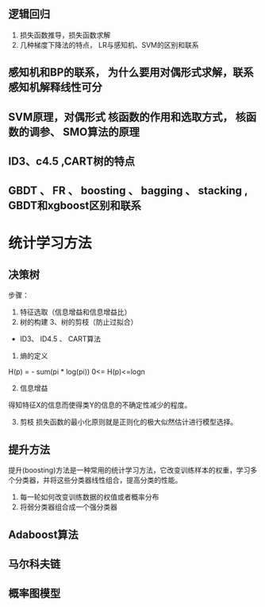 ## 逻辑回归
1. 损失函数推导，损失函数求解
2. 几种梯度下降法的特点， LR与感知机、SVM的区别和联系


## 感知机和BP的联系， 为什么要用对偶形式求解，联系感知机解释线性可分



## SVM原理，对偶形式 核函数的作用和选取方式， 核函数的调参、 SMO算法的原理


## ID3、c4.5 ,CART树的特点

## GBDT 、 FR 、 boosting 、 bagging 、 stacking , GBDT和xgboost区别和联系





# 统计学习方法

## 决策树

步骤：

1. 特征选取（信息增益和信息增益比）
2. 树的构建
3、树的剪枝（防止过拟合）

- ID3、 ID4.5 、 CART算法

1. 熵的定义

H(p) = - sum(pi * log(pi))
0<= H(p)<=logn

2. 信息增益

得知特征X的信息而使得类Y的信息的不确定性减少的程度。

3. 剪枝
损失函数的最小化原则就是正则化的极大似然估计进行模型选择。

## 提升方法

提升(boosting)方法是一种常用的统计学习方法，它改变训练样本的权重，学习多个分类器，并将这些分类器线性组合，提高分类的性能。
1. 每一轮如何改变训练数据的权值或者概率分布
2. 将弱分类器组合成一个强分类器

## Adaboost算法



## 马尔科夫链



## 概率图模型